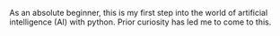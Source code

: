 As an absolute beginner, this is my first step into the world of artificial intelligence (AI) with python. Prior curiosity has led me to come to this. 
